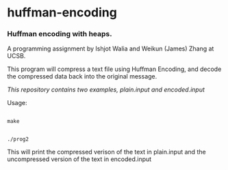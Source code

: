 # huffman-encoding

### Huffman encoding with heaps.

A programming assignment by Ishjot Walia and Weikun (James) Zhang at UCSB.

This program will compress a text file using Huffman Encoding, and decode the compressed data back into the original message.

*This repository contains two examples, plain.input and encoded.input*


Usage:

<code>
make

./prog2
</code>

This will print the compressed verison of the text in plain.input and the uncompressed version of the text in encoded.input
